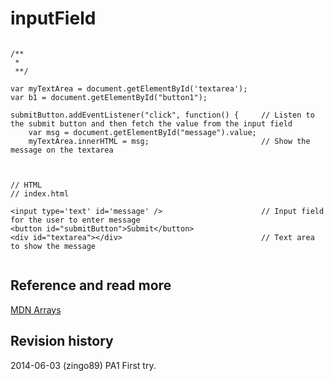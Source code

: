 inputField
==============================



```

/**
 *	
 **/

var myTextArea = document.getElementById('textarea');	
var b1 = document.getElementById("button1");			

submitButton.addEventListener("click", function() {		// Listen to the submit button and then fetch the value from the input field
	var msg = document.getElementById("message").value;
    myTextArea.innerHTML = msg;							// Show the message on the textarea 



// HTML
// index.html

<input type='text' id='message' />						// Input field for the user to enter message
<button id="submitButton">Submit</button> 
<div id="textarea"></div>								// Text area to show the message


```



Reference and read more
------------------------------

[MDN Arrays](https://developer.mozilla.org/en/docs/Web/HTML/Element/Input)



Revision history
------------------------------

2014-06-03 (zingo89) PA1 First try.

